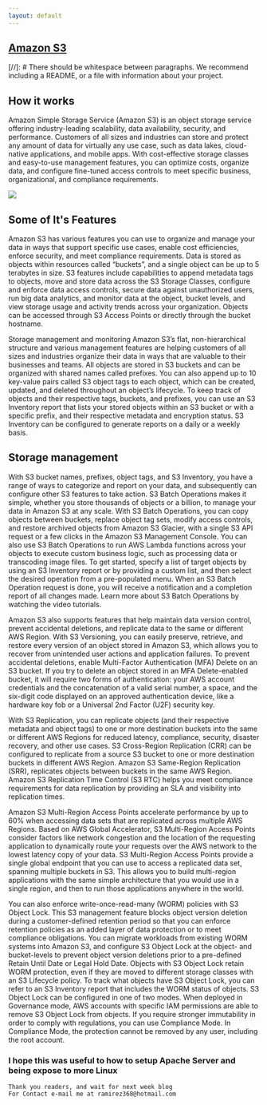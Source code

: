 ```yaml
---
layout: default
---
```



## [Amazon S3](https://www.youtube.com/watch?v=e6w9LwZJFIA)

[//]: #  There should be whitespace between paragraphs. We recommend including a README, or a file with information about your project.


## How it works
Amazon Simple Storage Service (Amazon S3) is an object storage service offering industry-leading scalability, data availability, security, and performance. Customers of all sizes and industries can store and protect any amount of data for virtually any use case, such as data lakes, cloud-native applications, and mobile apps. With cost-effective storage classes and easy-to-use management features, you can optimize costs, organize data, and configure fine-tuned access controls to meet specific business, organizational, and compliance requirements.

![](https://d1.awsstatic.com/s3-pdp-redesign/product-page-diagram_Amazon-S3_HIW.cf4c2bd7aa02f1fe77be8aa120393993e08ac86d.png)

## Some of It's Features
Amazon S3 has various features you can use to organize and manage your data in ways that support specific use cases, enable cost efficiencies, enforce security, and meet compliance requirements. Data is stored as objects within resources called “buckets”, and a single object can be up to 5 terabytes in size. S3 features include capabilities to append metadata tags to objects, move and store data across the S3 Storage Classes, configure and enforce data access controls, secure data against unauthorized users, run big data analytics, and monitor data at the object, bucket levels, and view storage usage and activity trends across your organization. Objects can be accessed through S3 Access Points or directly through the bucket hostname.

Storage management and monitoring
Amazon S3’s flat, non-hierarchical structure and various management features are helping customers of all sizes and industries organize their data in ways that are valuable to their businesses and teams. All objects are stored in S3 buckets and can be organized with shared names called prefixes. You can also append up to 10 key-value pairs called S3 object tags to each object, which can be created, updated, and deleted throughout an object’s lifecycle. To keep track of objects and their respective tags, buckets, and prefixes, you can use an S3 Inventory report that lists your stored objects within an S3 bucket or with a specific prefix, and their respective metadata and encryption status. S3 Inventory can be configured to generate reports on a daily or a weekly basis.

## Storage management
With S3 bucket names, prefixes, object tags, and S3 Inventory, you have a range of ways to categorize and report on your data, and subsequently can configure other S3 features to take action. S3 Batch Operations makes it simple, whether you store thousands of objects or a billion, to manage your data in Amazon S3 at any scale. With S3 Batch Operations, you can copy objects between buckets, replace object tag sets, modify access controls, and restore archived objects from Amazon S3 Glacier, with a single S3 API request or a few clicks in the Amazon S3 Management Console. You can also use S3 Batch Operations to run AWS Lambda functions across your objects to execute custom business logic, such as processing data or transcoding image files. To get started, specify a list of target objects by using an S3 Inventory report or by providing a custom list, and then select the desired operation from a pre-populated menu. When an S3 Batch Operation request is done, you will receive a notification and a completion report of all changes made. Learn more about S3 Batch Operations by watching the video tutorials. 

Amazon S3 also supports features that help maintain data version control, prevent accidental deletions, and replicate data to the same or different AWS Region. With S3 Versioning, you can easily preserve, retrieve, and restore every version of an object stored in Amazon S3, which allows you to recover from unintended user actions and application failures. To prevent accidental deletions, enable Multi-Factor Authentication (MFA) Delete on an S3 bucket. If you try to delete an object stored in an MFA Delete-enabled bucket, it will require two forms of authentication: your AWS account credentials and the concatenation of a valid serial number, a space, and the six-digit code displayed on an approved authentication device, like a hardware key fob or a Universal 2nd Factor (U2F) security key.

With S3 Replication, you can replicate objects (and their respective metadata and object tags) to one or more destination buckets into the same or different AWS Regions for reduced latency, compliance, security, disaster recovery, and other use cases. S3 Cross-Region Replication (CRR) can be configured to replicate from a source S3 bucket to one or more destination buckets in different AWS Region. Amazon S3 Same-Region Replication (SRR), replicates objects between buckets in the same AWS Region. Amazon S3 Replication Time Control (S3 RTC) helps you meet compliance requirements for data replication by providing an SLA and visibility into replication times.

Amazon S3 Multi-Region Access Points accelerate performance by up to 60% when accessing data sets that are replicated across multiple AWS Regions. Based on AWS Global Accelerator, S3 Multi-Region Access Points consider factors like network congestion and the location of the requesting application to dynamically route your requests over the AWS network to the lowest latency copy of your data. S3 Multi-Region Access Points provide a single global endpoint that you can use to access a replicated data set, spanning multiple buckets in S3. This allows you to build multi-region applications with the same simple architecture that you would use in a single region, and then to run those applications anywhere in the world.

You can also enforce write-once-read-many (WORM) policies with S3 Object Lock. This S3 management feature blocks object version deletion during a customer-defined retention period so that you can enforce retention policies as an added layer of data protection or to meet compliance obligations. You can migrate workloads from existing WORM systems into Amazon S3, and configure S3 Object Lock at the object- and bucket-levels to prevent object version deletions prior to a pre-defined Retain Until Date or Legal Hold Date. Objects with S3 Object Lock retain WORM protection, even if they are moved to different storage classes with an S3 Lifecycle policy. To track what objects have S3 Object Lock, you can refer to an S3 Inventory report that includes the WORM status of objects. S3 Object Lock can be configured in one of two modes. When deployed in Governance mode, AWS accounts with specific IAM permissions are able to remove S3 Object Lock from objects. If you require stronger immutability in order to comply with regulations, you can use Compliance Mode. In Compliance Mode, the protection cannot be removed by any user, including the root account.







### I hope this was useful to how to setup Apache Server and being expose to more Linux


```
Thank you readers, and wait for next week blog
For Contact e-mail me at ramirez368@hotmail.com

```
